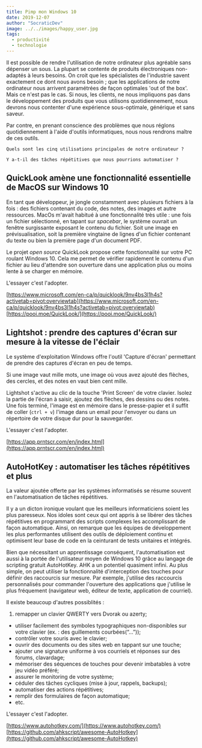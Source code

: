 ```yaml
---
title: Pimp mon Windows 10
date: 2019-12-07
author: "SocraticDev"
image: ../../images/happy_user.jpg
tags:
  - productivité
  - technologie
---
```


Il est possible de rendre l'utilisation de notre ordinateur plus agréable sans dépenser un sous. La plupart se contente de produits électroniques non-adaptés à leurs besoins. On croit que les spécialistes de l'industrie savent exactement ce dont nous avons besoin ; que les applications de notre ordinateur nous arrivent paramétrées de façon optimales 'out of the box'. Mais ce n'est pas le cas. Si nous, les clients, ne nous impliquons pas dans le développement des produits que vous utilisons quotidiennement, nous devrons nous contenter d'une expérience sous-optimale, générique et sans saveur.

Par contre, en prenant conscience des problèmes que nous réglons quotidiennement à l'aide d'outils informatiques, nous nous rendrons maître de ces outils.

```Quels sont les cinq utilisations principales de notre ordinateur ?```

```Y a-t-il des tâches répétitives que nous pourrions automatiser ?```

## QuickLook amène une fonctionnalité essentielle de MacOS sur Windows 10

En tant que développeur, je jongle constamment avec plusieurs fichiers à la fois : des fichiers contenant du code, des notes, des images et autre ressources. MacOs m'avait habitué à une fonctionnalité très utile : une fois un fichier sélectionné, en tapant sur _spacebar_, le système ouvrait un fenêtre surgissante exposant le contenu du fichier. Soit une image en prévisualisation, soit la première vingtaine de lignes d'un fichier contenant du texte ou bien la première page d'un document PDF.

Le projet _open source_ QuickLook propose cette fonctionnalité sur votre PC roulant Windows 10. Cela me permet de vérifier rapidement le contenu d'un fichier au lieu d'attendre son ouverture dans une application plus ou moins lente à se charger en mémoire.

L'essayer c'est l'adopter.

[https://www.microsoft.com/en-ca/p/quicklook/9nv4bs3l1h4s?activetab=pivot:overviewtab](https://www.microsoft.com/en-ca/p/quicklook/9nv4bs3l1h4s?activetab=pivot:overviewtab)
[https://pooi.moe/QuickLook/](https://pooi.moe/QuickLook/)

## Lightshot : prendre des captures d'écran sur mesure à la vitesse de l'éclair

Le système d'exploitation Windows offre l'outil 'Capture d'écran' permettant de prendre des captures d'écran en peu de temps. 

Si une image vaut mille mots, une image où vous avez ajouté des flèches, des cercles, et des notes en vaut bien cent mille.

Lightshot s'active au clic de la touche 'Print Screen' de votre clavier. Isolez la partie de l'écran à saisir, ajoutez des flèches, des dessins ou des notes. Une fois terminé, l'image est en mémoire dans le presse-papier et il suffit de coller (```ctrl + v```) l'image dans un email pour l'envoyer ou dans un répertoire de votre disque dur pour la sauvegarder.

L'essayer c'est l'adopter.

[https://app.prntscr.com/en/index.html](https://app.prntscr.com/en/index.html)

## AutoHotKey : automatiser les tâches répétitives et plus

La valeur ajoutée offerte par les systèmes informatisés se résume souvent en l'automatisation de tâches répétitives.

Il y a un dicton ironique voulant que les meilleurs informaticiens soient les plus paresseux. Nos idoles sont ceux qui ont appris à se libérer des tâches répétitives en programmant des scripts complexes les accomplissant de façon automatique. Ainsi, on remarque que les équipes de développement les plus performantes utilisent des outils de déploiement continu et optimisent leur base de code en la ceinturant de tests unitaires et intégrés.

Bien que nécessitant un apprentissage conséquent, l'automatisation est aussi à la portée de l'utilisateur moyen de Windows 10 grâce au langage de scripting gratuit AutoHotKey. AHK a un potentiel quasiment infini. Au plus simple, on peut utiliser la fonctionnalité d'interception des touches pour définir des raccourcis sur mesure. Par exemple, j'utilise des raccourcis personnalisés pour commander l'ouverture des applications que j'utilise le plus fréquement (navigateur web, éditeur de texte, application de courriel). 

Il existe beaucoup d'autres possiblités :

  1. remapper un clavier QWERTY vers Dvorak ou azerty;
  - utiliser facilement des symboles typographiques non-disponibles sur votre clavier (ex. : des guillements courbées(“…”));
  - contrôler votre souris avec le clavier;
  - ouvrir des documents ou des sites web en tappant sur une touche;
  - ajouter une signature uniforme à vos courriels et réponses sur des forums, clavardage;
  - mémoriser des séquences de touches pour devenir imbatables à votre jeu vidéo préféré;
  - assurer le monitoring de votre système;
  - céduler des tâches cycliques (mise à jour, rappels, backups);
  - automatiser des actions répétitives;
  - remplir des formulaires de façon automatique;
  - etc.

L'essayer c'est l'adopter.

[https://www.autohotkey.com/](https://www.autohotkey.com/)
[https://github.com/ahkscript/awesome-AutoHotkey](https://github.com/ahkscript/awesome-AutoHotkey)